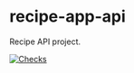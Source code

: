 # recipe-app-api
Recipe API project.


[![Checks](https://github.com/TsanthoshR/recipe-app-api/actions/workflows/checks.yml/badge.svg?branch=main&event=push)](https://github.com/TsanthoshR/recipe-app-api/actions/workflows/checks.yml)